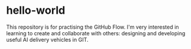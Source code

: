 # hello-world
This repository is for practising the GitHub Flow.
I'm very interested in learning to create and collaborate with others: designing and developing useful AI delivery vehicles in GIT.
